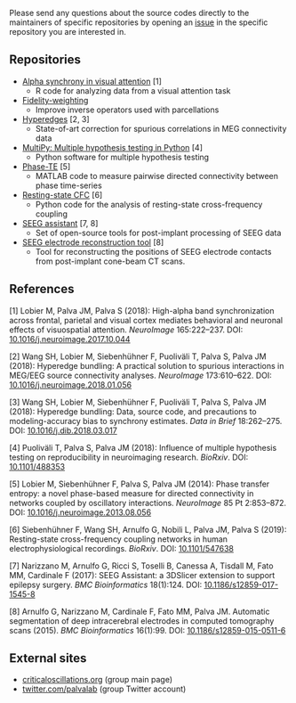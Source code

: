 Please send any questions about the source codes directly to the maintainers of specific repositories by opening an <a href="https://help.github.com/en/articles/about-issues">issue</a> in the specific repository you are interested in.

## Repositories

<ul>  
  <li> 
    <a href="https://github.com/mlobier/2017_alpha_synch_visual_attention">Alpha synchrony in visual attention</a> [1]
    <ul>
      <li>R code for analyzing data from a visual attention task</li>
    </ul>
  </li>
  <li> 
    <a href="https://github.com/sanrou/fidelityWeighting">Fidelity-weighting</a>
    <ul>
      <li>Improve inverse operators used with parcellations</li>
    </ul>
  </li>
  <li> 
    <a href="https://github.com/palvalab/hyperedges">Hyperedges</a> [2, 3] 
    <ul>
      <li>State-of-art correction for spurious correlations in MEG connectivity data</li>
    </ul>    
  </li>
  <li> 
    <a href="https://github.com/puolival/multipy">MultiPy: Multiple hypothesis testing in Python</a> [4] 
    <ul>
      <li>Python software for multiple hypothesis testing</li>
    </ul>    
  </li>
  <li> 
    <a href="https://github.com/nitinwilliams/eeg_meg_analysis/tree/master/phaseTE">Phase-TE</a> [5] 
    <ul>
      <li>MATLAB code to measure pairwise directed connectivity between phase time-series</li>
    </ul>
  </li>
  <li> 
    <a href="https://github.com/palvalab/Resting_State_CFC">Resting-state CFC</a> [6] 
    <ul>
      <li>Python code for the analysis of resting-state cross-frequency coupling</li>
    </ul>    
  </li>
  <li> 
    <a href="https://github.com/mnarizzano/SEEGA">SEEG assistant</a> [7, 8]
    <ul>
      <li>Set of open-source tools for post-implant processing of SEEG data</li>
    </ul>
  </li>
  <li> 
    <a href="https://github.com/mnarizzano/DEETO">SEEG electrode reconstruction tool</a> [8]
    <ul>
      <li>Tool for reconstructing the positions of SEEG electrode contacts from post-implant cone-beam CT scans.</li>
    </ul>
  </li>
</ul>

## References

[1] Lobier M, Palva JM, Palva S (2018): High-alpha band synchronization across frontal, parietal and visual cortex mediates behavioral and neuronal effects of visuospatial attention. _NeuroImage_ 165:222–237. DOI: <a href="https://doi.org/10.1016/j.neuroimage.2017.10.044">10.1016/j.neuroimage.2017.10.044</a>

[2] Wang SH, Lobier M, Siebenhühner F, Puoliväli T, Palva S, Palva JM (2018): Hyperedge bundling: A practical solution to spurious interactions in MEG/EEG source connectivity analyses. _NeuroImage_ 173:610–622. DOI: <a href="https://doi.org/0.1016/j.neuroimage.2018.01.056">10.1016/j.neuroimage.2018.01.056</a>

[3] Wang SH, Lobier M, Siebenhühner F, Puoliväli T, Palva S, Palva JM (2018): Hyperedge bundling: Data, source code, and precautions to modeling-accuracy bias to synchrony estimates. _Data in Brief_ 18:262–275. DOI: <a href="https://doi.org/10.1016/j.dib.2018.03.017">10.1016/j.dib.2018.03.017</a>

[4] Puoliväli T, Palva S, Palva JM (2018): Influence of multiple hypothesis testing on reproducibility in neuroimaging research. _BioRxiv_. DOI: <a href="https://doi.org/10.1101/488353">10.1101/488353</a>

[5] Lobier M, Siebenhühner F, Palva S, Palva JM (2014): Phase transfer entropy: a novel phase-based measure for directed connectivity in networks coupled by oscillatory interactions. _NeuroImage_ 85 Pt 2:853–872. DOI: <a href="https://doi.org/10.1016/j.neuroimage.2013.08.056">10.1016/j.neuroimage.2013.08.056</a>

[6] Siebenhühner F, Wang SH, Arnulfo G, Nobili L, Palva JM, Palva S (2019): Resting-state cross-frequency coupling networks in human electrophysiological recordings. _BioRxiv_. DOI: <a href="https://doi.org/10.1101/547638">10.1101/547638</a>

[7] Narizzano M, Arnulfo G, Ricci S, Toselli B, Canessa A, Tisdall M, Fato MM, Cardinale F (2017): SEEG Assistant: a 3DSlicer extension to support epilepsy surgery. _BMC Bioinformatics_ 18(1):124. DOI: <a href="https://doi.org/10.1186/s12859-017-1545-8">10.1186/s12859-017-1545-8</a>

[8] Arnulfo G, Narizzano M, Cardinale F, Fato MM, Palva JM. Automatic segmentation of deep intracerebral electrodes in computed tomography scans (2015). _BMC Bioinformatics_ 16(1):99. DOI: <a href="https://doi.org/10.1186/s12859-015-0511-6">10.1186/s12859-015-0511-6</a>

## External sites

<ul>
  <li> <a href="http://criticaloscillations.org">criticaloscillations.org</a> (group main page) </li>
  <li> <a href="https://twitter.com/palvalab?lang=en">twitter.com/palvalab</a> (group Twitter account) </li>
</ul>

